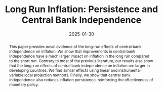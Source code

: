 ---
abstract: 'This paper provides novel evidence of the long-run effects of central bank independence on inflation. We show that improvements in central bank independence have a much larger impact on inflation in the long run compared to the short run. Contrary to most of the previous literature, our results also show that the long-run effects of central bank independence on inflation are larger in developing countries. We find similar effects using linear and instrumental variable local projection methods. Finally, we show that central bank independence also reduces inflation persistence, reinforcing the effectiveness of monetary policy.'

authors:
- Angelos Athanasopoulos
- Donato Masciandaro
- Davide Romelli
date: '2025-01-30'

highlight: false

image:
  caption: ''
  focal_point: ""
  preview_only: false

math: false
projects: []
publication: "*BAFFI CAREFIN Centre - Working paper*"
# Publication type.
# Legend: 0 = Uncategorized; 1 = Conference paper; 2 = Journal article;
# 3 = Preprint / Working Paper; 4 = Report; 5 = Book; 6 = Book section;
# 7 = Thesis; 8 = Patent
publication_types: ["3"]
selected: true
title: 'Long Run Inflation: Persistence and Central Bank Independence'
url_code: 
links:
  - name: BAFFI CAREFIN Centre - Working paper
    url: https://papers.ssrn.com/sol3/papers.cfm?abstract_id=5110065
url_dataset: ''
url_pdf: ''
url_poster: ''
url_preprint: ''
url_project: ''
url_slides: 
url_source: ''
url_video: ''
---